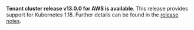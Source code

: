 **Tenant cluster release v13.0.0 for AWS is available**. This release provides support for Kubernetes 1.18. Further details can be found in the [release notes](https://docs.giantswarm.io/changes/tenant-cluster-releases-aws/releases/aws-v13.0.0/).

